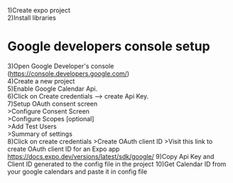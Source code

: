 1)Create expo project <br/>
2)Install libraries <br/>

# Google developers console setup


3)Open Google Developer's console (https://console.developers.google.com/) <br/>
4)Create a new project <br/>
5)Enable Google Calendar Api. <br/>
6)Click on Create credentials --> create Api Key.   <br/>
7)Setup OAuth consent screen <br/>
    >Configure Consent Screen <br/>
    >Configure Scopes [optional] <br/>
    >Add Test Users <br/>
    >Summary of settings <br/>
8)Click on create credentials
    >Create OAuth client ID
    >Visit this link to create OAuth client ID for an Expo app https://docs.expo.dev/versions/latest/sdk/google/
9)Copy Api Key and Client ID generated to the config file in the project
10)Get Calendar ID from your google calendars and paste it in config file 
